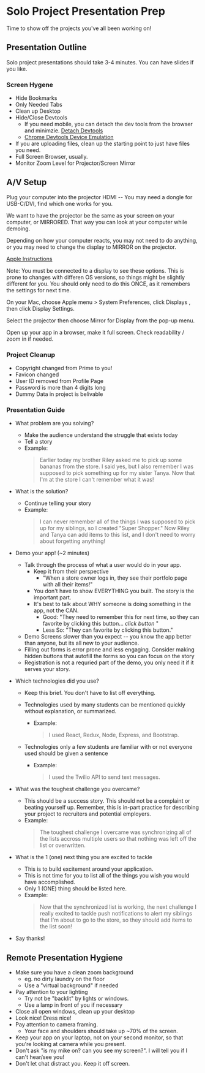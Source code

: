 # Solo Project Presentation Prep

Time to show off the projects you've all been working on!

## Presentation Outline

Solo project presentations should take 3-4 minutes.
You can have slides if you like.

### Screen Hygene
- Hide Bookmarks
- Only Needed Tabs
- Clean up Desktop
- Hide/Close Devtools
    - If you need mobile, you can detach the dev tools from the browser and minimzie. [Detach Devtools](https://developer.chrome.com/docs/devtools/customize/placement/)
    - [Chrome Devtools Device Emulation](https://developer.chrome.com/docs/devtools/device-mode/)
- If you are uploading files, clean up the starting point to just have files you need.
- Full Screen Browser, usually.
- Monitor Zoom Level for Projector/Screen Mirror

## A/V Setup
Plug your computer into the projector HDMI -- You may need a dongle for USB-C/DVI, find which one works for you.

We want to have the projector be the same as your screen on your computer, or MIRRORED. That way you can look at your computer while demoing.

Depending on how your computer reacts, you may not need to do anything, or you may need to change the display to MIRROR on the projector.

[Apple Instructions](https://support.apple.com/guide/mac-help/use-external-displays-mchl7c7ebe08/mac#:~:text=see%20these%20options.-,On%20your%20Mac%2C%20choose%20Apple%20menu%20%3E%20System%20Preferences%2C%20click,Displays%20%2C%20then%20click%20Display%20Settings.&text=Select%20your%20display%2C%20then%20choose,from%20the%20pop%2Dup%20menu.)

Note: You must be connected to a display to see these options. This is prone to changes with differen OS versions, so things might be slightly different for you. You should only need to do this ONCE, as it remembers the settings for next time.

On your Mac, choose Apple menu  > System Preferences, click Displays , then click Display Settings.

Select the projector then choose Mirror for Display from the pop-up menu.

Open up your app in a browser, make it full screen. Check readability / zoom in if needed.

### Project Cleanup
- Copyright changed from Prime to you!
- Favicon changed
- User ID removed from Profile Page
- Password is more than 4 digits long
- Dummy Data in project is belivable




### Presentation Guide

- What problem are you solving?
    - Make the audience understand the struggle that exists today
    - Tell a story
    - Example:
        > Earlier today my brother Riley asked me to pick up some bananas from the store. I said yes, but I also remember I was supposed to pick something up for my sister Tanya. Now that I'm at the store I can't remember what it was!
- What is the solution?
    - Continue telling your story
    - Example:
        > I can never remember all of the things I was supposed to pick up for my siblings, so I created "Super Shopper." Now Riley and Tanya can add items to this list, and I don't need to worry about forgetting anything!
        
        
- Demo your app! (~2 minutes)
    - Talk through the process of what a user would do in your app. 
        -  Keep it from their perspective
            - "When a store owner logs in, they see their portfolo page with all their items!"
        -  You don't have to show EVERYTHING you built. The story is the important part.
        -  It's best to talk about WHY someone is doing something in the app, not the CAN.
            - Good: "They need to remember this for next time, so they can favorite by clicking this button... *click button* "
            - Less So: "They can favorite by clicking this button."
    - Demo Screens slower than you expect -- you know the app better than anyone, but its all new to your audience.
    - Filling out forms is error prone and less engaging. Consider making hidden buttons that autofill the forms so you can focus on the story
    - Registration is not a requried part of the demo, you only need it if it serves your story.
            
- Which technologies did you use?
    - Keep this brief. You don't have to list off everything.
    - Technologies used by many students can be mentioned quickly without explanation, or summarized.
        - Example:
            > I used React, Redux, Node, Express, and Bootstrap.

    - Technologies only a few students are familiar with or not everyone used should be given a sentence
        - Example:
            > I used the Twilio API to send text messages.
            
- What was the toughest challenge you overcame?
    - This should be a success story. This should not be a complaint or beating yourself up. Remember, this is in-part practice for describing your project to recruiters and potential employers.
    - Example:
        > The toughest challenge I overcame was synchronizing all of the lists accross multiple users so that nothing was left off the list or overwritten.
- What is the 1 (one) next thing you are excited to tackle
    - This is to build excitement around your application.
    - This is not time for you to list all of the things you wish you would have accomplished.
    - Only 1 (ONE) thing should be listed here.
    - Example:
        > Now that the synchronized list is working, the next challenge I really excited to tackle push notifications to alert my siblings that I'm about to go to the store, so they should add items to the list soon!
        
        
 - Say thanks!



## Remote Presentation Hygiene

- Make sure you have a clean zoom background
  - eg. no dirty laundry on the floor
  - Use a "virtual background" if needed
- Pay attention to your lighting
  - Try not be "backlit" by lights or windows. 
  - Use a lamp in front of you if necessary
- Close all open windows, clean up your desktop
- Look nice! Dress nice!
- Pay attention to camera framing. 
  - Your face and shoulders should take up ~70% of the screen.
- Keep your app on your laptop, not on your second monitor, so that you're looking at camera while you present.
- Don't ask "is my mike on? can you see my screen?". I will tell you if I can't hear/see you!
- Don't let chat distract you. Keep it off screen.
